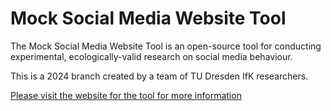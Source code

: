 # Mock Social Media Website Tool

The Mock Social Media Website Tool is an open-source tool for conducting experimental, ecologically-valid research on social media behaviour.

This is a 2024 branch created by a team of TU Dresden IfK researchers.

[Please visit the website for the tool for more information](https://docs.studysocial.media)
